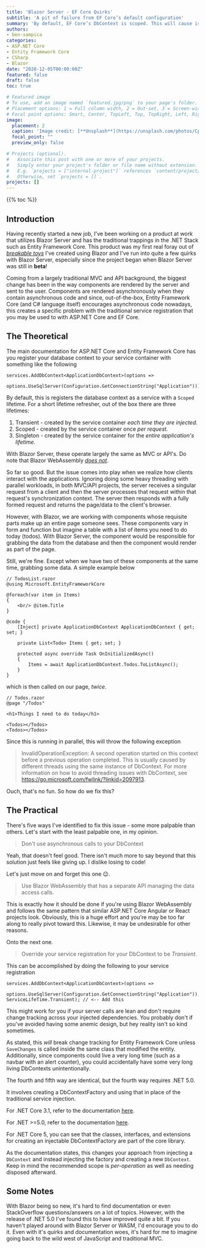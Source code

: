 ```yaml
---
title: 'Blazor Server - EF Core Quirks'
subtitle: 'A pit of failure from EF Core’s default configuration'
summary: 'By default, EF Core’s DbContext is scoped. This will cause issues with asynchronous components accessing data in Blazor Server.'
authors:
- ben-sampica
categories:
- ASP.NET Core
- Entity Framework Core
- CSharp
- Blazor
date: "2020-12-05T00:00:00Z"
featured: false
draft: false
toc: true

# Featured image
# To use, add an image named `featured.jpg/png` to your page's folder.
# Placement options: 1 = Full column width, 2 = Out-set, 3 = Screen-width
# Focal point options: Smart, Center, TopLeft, Top, TopRight, Left, Right, BottomLeft, Bottom, BottomRight
image:
  placement: 2
  caption: 'Image credit: [**Unsplash**](https://unsplash.com/photos/CpkOjOcXdUY)'
  focal_point: ""
  preview_only: false

# Projects (optional).
#   Associate this post with one or more of your projects.
#   Simply enter your project's folder or file name without extension.
#   E.g. `projects = ["internal-project"]` references `content/project/deep-learning/index.md`.
#   Otherwise, set `projects = []`.
projects: []
---
```


{{% toc %}}

## Introduction
Having recently started a new job, I've been working on a product at work that utilizes Blazor Server and has the traditional trappings in the .NET Stack such as Entity Framework Core. This product was my first real foray out of [_breakable toys_](https://www.oreilly.com/library/view/apprenticeship-patterns/9780596806842/ch05s03.html) I've created using Blazor and I've run into quite a few quirks with Blazor Server, especially since the project began when Blazor Server was still in **beta**!

Coming from a largely traditional MVC and API background, the biggest change has been in the way components are rendered by the server and sent to the user. Components are rendered asynchronously when they contain asynchronous code and since, out-of-the-box, Entity Framework Core (and C# language itself) encourages asynchronous code nowadays, this creates a specific problem with the traditional service registration that you may be used to with ASP.NET Core and EF Core.

## The Theoretical
The main documentation for ASP.NET Core and Entity Framework Core has you register your database context to your service container with something like the following

```
services.AddDbContext<ApplicationDbContext>(options =>
    options.UseSqlServer(Configuration.GetConnectionString("Application")));
```
By default, this is registers the database context as a service with a `Scoped` lifetime. For a short lifetime refresher, out of the box there are three lifetimes:

1. Transient - created by the service container _each time they are injected._
2. Scoped - created by the service container once _per request._
3. Singleton - created by the service container for the _entire application's lifetime._

With Blazor Server, these operate largely the same as MVC or API's. Do note that Blazor WebAssembly [_does not_](https://blazor-university.com/dependency-injection/dependency-lifetimes-and-scopes/comparing-dependency-scopes/).

So far so good. But the issue comes into play when we realize how clients interact with the applications. Ignoring doing some heavy threading with parallel workloads, in both MVC/API projects, the server receives a singular request from a client and then the server processes that request within that request's synchronization context. The server then responds with a fully formed request and returns the page/data to the client's browser.

However, with Blazor, we are working with components whose requisite parts make up an entire page someone sees. These components vary in form and function but imagine a table with a list of items you need to do today (todos). With Blazor Server, the component would be responsible for grabbing the data from the database and then the component would render as part of the page.

Still, we're fine. Except when we have two of these components at the same time, grabbing some data. A simple example below

```
// TodosList.razor
@using Microsoft.EntityFrameworkCore

@foreach(var item in Items)
{
    <br/> @item.Title
}

@code {
    [Inject] private ApplicationDbContext ApplicationDbContext { get; set; }

    private List<Todo> Items { get; set; }

    protected async override Task OnInitializedAsync()
    {
        Items = await ApplicationDbContext.Todos.ToListAsync();
    }
}
```
which is then called on our page, _twice._

```
// Todos.razor
@page "/Todos"

<h1>Things I need to do today</h1>

<Todos></Todos>
<Todos></Todos>
```

Since this is running in parallel, this will throw the following exception

> InvalidOperationException: A second operation started on this context before a previous operation completed. This is usually caused by different threads using the same instance of DbContext. For more information on how to avoid threading issues with DbContext, see https://go.microsoft.com/fwlink/?linkid=2097913.

Ouch, that's no fun. So how do we fix this?

## The Practical
There's five ways I've identified to fix this issue - some more palpable than others. Let's start with the least palpable one, in my opinion.

> Don't use asynchronous calls to your DbContext

Yeah, that doesn't feel good. There isn't much more to say beyond that this solution just feels like giving up. I dislike losing to code!

Let's just move on and forget this one 😉.

> Use Blazor WebAssembly that has a separate API managing the data access calls.

This is exactly how it should be done if you're using Blazor WebAssembly and follows the same pattern that similar ASP.NET Core Angular or React projects look. Obviously, this is a huge effort and you're may be too far along to really pivot toward this. Likewise, it may be undesirable for other reasons.

Onto the next one.

> Override your service registration for your DbContext to be _Transient_.

This can be accomplished by doing the following to your service registration

```
services.AddDbContext<ApplicationDbContext>(options =>
    options.UseSqlServer(Configuration.GetConnectionString("Application")), ServiceLifeTime.Transient); // <-- Add this
```

This might work for you if your server calls are lean and don't require change tracking across your injected dependencies. You probably don't if you've avoided having some anemic design, but hey reality isn't so kind sometimes.

As stated, this _will_ break change tracking for Entity Framework Core unless `SaveChanges` is called inside the same class that modified the entity. Additionally, since components could live a very long time (such as a navbar with an alert counter), you could accidentally have some very long living DbContexts unintentionally.

The fourth and fifth way are identical, but the fourth way requires .NET 5.0.

It involves creating a DbContextFactory and using that in place of the traditional service injection.

For .NET Core 3.1, refer to the documentation [here](https://docs.microsoft.com/en-us/aspnet/core/blazor/blazor-server-ef-core?view=aspnetcore-3.1#database-access-3x).

For .NET >=5.0, refer to the documentation [here](https://docs.microsoft.com/en-us/aspnet/core/blazor/blazor-server-ef-core?view=aspnetcore-5.0#database-access-5x).

For .NET Core 5, you can see that the classes, interfaces, and extensions for creating an injectable DbContextFactory are part of the core library.

As the documentation states, this changes your approach from injecting a `DbContext` and instead injecting the factory and creating a new `DbContext`. Keep in mind the recommended scope is _per-operation_ as well as needing disposed afterward.

## Some Notes
With Blazor being so new, it's hard to find documentation or even StackOverflow questions/answers on a lot of topics. However, with the release of .NET 5.0 I've found this to have improved quite a bit. If you haven't played around with Blazor Server or WASM, I'd encourage you to do it. Even with it's quirks and documentation woes, it's hard for me to imagine going back to the wild west of JavaScript and traditional MVC.
